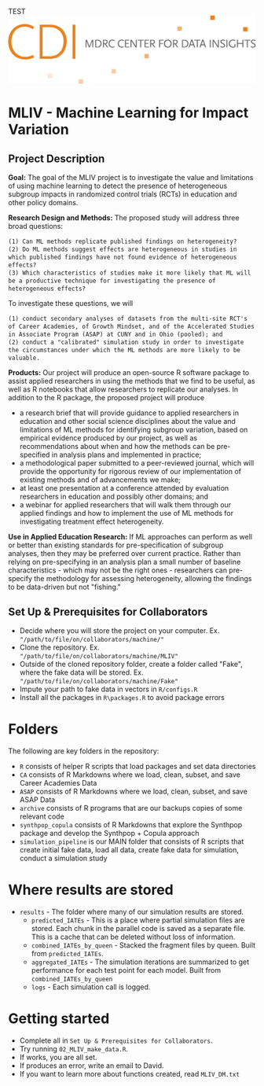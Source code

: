 TEST 
![](CDI-Logo.png)

# MLIV - Machine Learning for Impact Variation

## Project Description

**Goal:** The goal of the MLIV project is to investigate the value and limitations of using machine learning to detect the presence of heterogeneous subgroup impacts in randomized control trials (RCTs) in education and other policy domains.

**Research Design and Methods:** The proposed study will address three broad questions:

    (1) Can ML methods replicate published findings on heterogeneity?
    (2) Do ML methods suggest effects are heterogeneous in studies in which published findings have not found evidence of heterogeneous effects?
    (3) Which characteristics of studies make it more likely that ML will be a productive technique for investigating the presence of heterogeneous effects?

To investigate these questions, we will

    (1) conduct secondary analyses of datasets from the multi-site RCT's of Career Academies, of Growth Mindset, and of the Accelerated Studies in Associate Program (ASAP) at CUNY and in Ohio (pooled); and 
    (2) conduct a "calibrated" simulation study in order to investigate the circumstances under which the ML methods are more likely to be valuable.

**Products:** Our project will produce an open-source R software package to assist applied researchers in using the methods that we find to be useful, as well as R notebooks that allow researchers to replicate our analyses. In addition to the R package, the proposed project will produce

-   a research brief that will provide guidance to applied researchers in education and other social science disciplines about the value and limitations of ML methods for identifying subgroup variation, based on empirical evidence produced by our project, as well as recommendations about when and how the methods can be pre-specified in analysis plans and implemented in practice;
-   a methodological paper submitted to a peer-reviewed journal, which will provide the opportunity for rigorous review of our implementation of existing methods and of advancements we make;
-   at least one presentation at a conference attended by evaluation researchers in education and possibly other domains; and
-   a webinar for applied researchers that will walk them through our applied findings and how to implement the use of ML methods for investigating treatment effect heterogeneity.

**Use in Applied Education Research:** If ML approaches can perform as well or better than existing standards for pre-specification of subgroup analyses, then they may be preferred over current practice. Rather than relying on pre-specifying in an analysis plan a small number of baseline characteristics - which may not be the right ones - researchers can pre-specify the methodology for assessing heterogeneity, allowing the findings to be data-driven but not "fishing."

## Set Up & Prerequisites for Collaborators

-   Decide where you will store the project on your computer. Ex. `"/path/to/file/on/collaborators/machine/"`
-   Clone the repository. Ex. `"/path/to/file/on/collaborators/machine/MLIV"`
-   Outside of the cloned repository folder, create a folder called "Fake", where the fake data will be stored. Ex. `"/path/to/file/on/collaborators/machine/Fake"`
-   Impute your path to fake data in vectors in `R/configs.R`
-   Install all the packages in `R\packages.R` to avoid package errors

# Folders

The following are key folders in the repository:

-   `R` consists of helper R scripts that load packages and set data directories
-   `CA` consists of R Markdowns where we load, clean, subset, and save Career Academies Data
-   `ASAP` consists of R Markdowns where we load, clean, subset, and save ASAP Data
-   `archive` consists of R programs that are our backups copies of some relevant code
-   `synthpop_copula` consists of R Markdowns that explore the Synthpop package and develop the Synthpop + Copula approach
-   `simulation_pipeline` is our MAIN folder that consists of R scripts that create initial fake data, load all data, create fake data for simulation, conduct a simulation study


# Where results are stored

- `results` - The folder where many of our simulation results are stored.
  - `predicted_IATEs` - This is a place where partial simulation files are stored.  Each chunk in the parallel code is saved as a separate file.  This is a cache that can be deleted without loss of information.
  - `combined_IATEs_by_queen` - Stacked the fragment files by queen.  Built from `predicted_IATEs`.
  - `aggregated_IATEs` - The simulation iterations are summarized to get performance for each test point for each model.  Built from `combined_IATEs_by_queen`
  - `logs` - Each simulation call is logged.
  
  

# Getting started

-   Complete all in `Set Up & Prerequisites for Collaborators`.
-   Try running `02_MLIV_make_data.R`.
-   If works, you are all set.
-   If produces an error, write an email to David.
-   If you want to learn more about functions created, read `MLIV_DM.txt`
